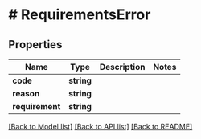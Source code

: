 # # RequirementsError

## Properties

Name | Type | Description | Notes
------------ | ------------- | ------------- | -------------
**code** | **string** |  |
**reason** | **string** |  |
**requirement** | **string** |  |

[[Back to Model list]](../../README.md#models) [[Back to API list]](../../README.md#endpoints) [[Back to README]](../../README.md)

